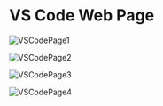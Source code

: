 # VS Code Web Page

![VSCodePage1](https://github.com/user-attachments/assets/ef316178-1664-45cc-b845-975681afddad)
   
![VSCodePage2](https://github.com/user-attachments/assets/0bba1b6b-c77b-4cc7-ba8f-b6dba662ca75)

![VSCodePage3](https://github.com/user-attachments/assets/2072793a-aed1-4d5c-8a0f-25625ebaaaf1)

![VSCodePage4](https://github.com/user-attachments/assets/216a69e4-ae29-4e9f-b227-a532bb07fc84)
